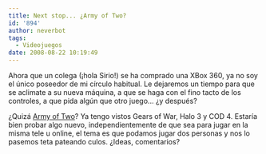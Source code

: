 ```yaml
---
title: Next stop... ¿Army of Two?
id: '894'
author: neverbot
tags:
  - Videojuegos
date: 2008-08-22 10:19:49
---
```


Ahora que un colega (¡hola Sirio!) se ha comprado una XBox 360, ya no soy el único poseedor de mi círculo habitual. Le dejaremos un tiempo para que se aclimate a su nueva máquina, a que se haga con el fino tacto de los controles, a que pida algún que otro juego... ¿y después?

¿Quizá [Army of Two](http://en.wikipedia.org/wiki/Army_of_Two)? Ya tengo vistos Gears of War, Halo 3 y COD 4. Estaría bien probar algo nuevo, independientemente de que sea para jugar en la misma tele u online, el tema es que podamos jugar dos personas y nos lo pasemos teta pateando culos. ¿Ideas, comentarios?